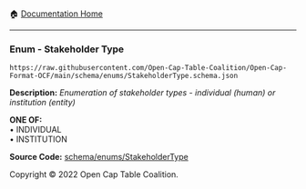 :house: [Documentation Home](../../../README.md)

---

### Enum - Stakeholder Type

`https://raw.githubusercontent.com/Open-Cap-Table-Coalition/Open-Cap-Format-OCF/main/schema/enums/StakeholderType.schema.json`

**Description:** _Enumeration of stakeholder types - individual (human) or institution (entity)_

**ONE OF:**</br>&bull; INDIVIDUAL </br>&bull; INSTITUTION

**Source Code:** [schema/enums/StakeholderType](../../../../schema/enums/StakeholderType.schema.json)

Copyright © 2022 Open Cap Table Coalition.
